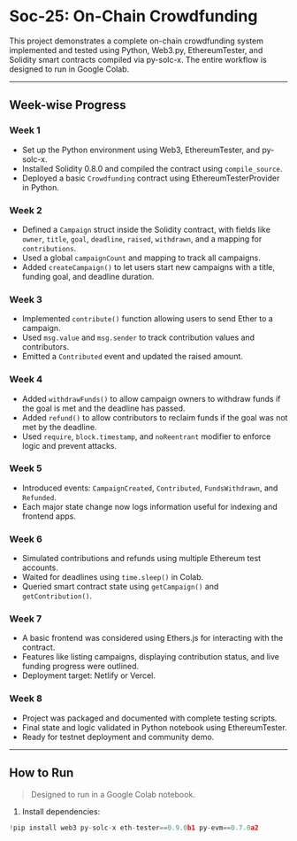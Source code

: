 # Soc-25: On-Chain Crowdfunding

This project demonstrates a complete on-chain crowdfunding system implemented and tested using Python, Web3.py, EthereumTester, and Solidity smart contracts compiled via py-solc-x. The entire workflow is designed to run in Google Colab.

---

## Week-wise Progress

### Week 1
- Set up the Python environment using Web3, EthereumTester, and py-solc-x.
- Installed Solidity 0.8.0 and compiled the contract using `compile_source`.
- Deployed a basic `Crowdfunding` contract using EthereumTesterProvider in Python.

### Week 2
- Defined a `Campaign` struct inside the Solidity contract, with fields like `owner`, `title`, `goal`, `deadline`, `raised`, `withdrawn`, and a mapping for `contributions`.
- Used a global `campaignCount` and mapping to track all campaigns.
- Added `createCampaign()` to let users start new campaigns with a title, funding goal, and deadline duration.

### Week 3
- Implemented `contribute()` function allowing users to send Ether to a campaign.
- Used `msg.value` and `msg.sender` to track contribution values and contributors.
- Emitted a `Contributed` event and updated the raised amount.

### Week 4
- Added `withdrawFunds()` to allow campaign owners to withdraw funds if the goal is met and the deadline has passed.
- Added `refund()` to allow contributors to reclaim funds if the goal was not met by the deadline.
- Used `require`, `block.timestamp`, and `noReentrant` modifier to enforce logic and prevent attacks.

### Week 5
- Introduced events: `CampaignCreated`, `Contributed`, `FundsWithdrawn`, and `Refunded`.
- Each major state change now logs information useful for indexing and frontend apps.

### Week 6
- Simulated contributions and refunds using multiple Ethereum test accounts.
- Waited for deadlines using `time.sleep()` in Colab.
- Queried smart contract state using `getCampaign()` and `getContribution()`.

### Week 7
- A basic frontend was considered using Ethers.js for interacting with the contract.
- Features like listing campaigns, displaying contribution status, and live funding progress were outlined.
- Deployment target: Netlify or Vercel.

### Week 8 
- Project was packaged and documented with complete testing scripts.
- Final state and logic validated in Python notebook using EthereumTester.
- Ready for testnet deployment and community demo.

---

## How to Run

> Designed to run in a Google Colab notebook.

1. Install dependencies:
```python
!pip install web3 py-solc-x eth-tester==0.9.0b1 py-evm==0.7.0a2
